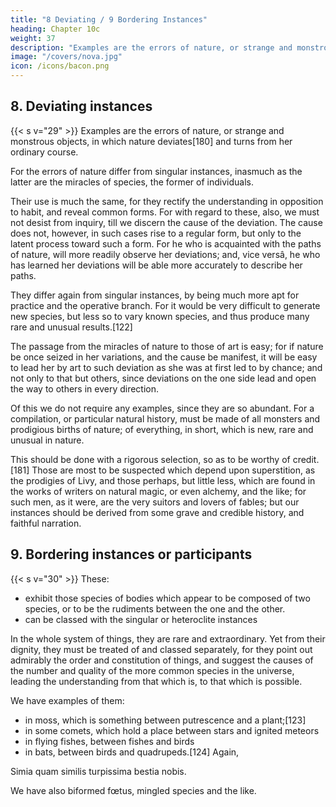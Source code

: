 ```yaml
---
title: "8 Deviating / 9 Bordering Instances"
heading: Chapter 10c
weight: 37
description: "Examples are the errors of nature, or strange and monstrous objects"
image: "/covers/nova.jpg"
icon: /icons/bacon.png
---
```



## 8. Deviating instances

{{< s v="29" >}} Examples are the errors of nature, or strange and monstrous objects, in which nature deviates[180] and turns from her ordinary course. 

For the errors of nature differ from singular instances, inasmuch as the latter are the miracles of species, the former of individuals. 

Their use is much the same, for they rectify the understanding in opposition to habit, and reveal common forms. For with regard to these, also, we must not desist from inquiry, till we discern the cause of the deviation. The cause does not, however, in such cases rise to a regular form, but only to the latent process toward such a form. For he who is acquainted with the paths of nature, will more readily observe her deviations; and, vice versâ, he who has learned her deviations will be able more accurately to describe her paths.

They differ again from singular instances, by being much more apt for practice and the operative branch. For it would be very difficult to generate new species, but less so to vary known species, and thus produce many rare and unusual results.[122]

The passage from the miracles of nature to those of art is easy; for if nature be once seized in her variations, and the cause be manifest, it will be easy to lead her by art to such deviation as she was at first led to by chance; and not only to that but others, since deviations on the one side lead and open the way to others in every direction. 

Of this we do not require any examples, since they are so abundant. For a compilation, or particular natural history, must be made of all monsters and prodigious births of nature; of everything, in short, which is new, rare and unusual in nature.

This should be done with a rigorous selection, so as to be worthy of credit.[181] Those are most to be suspected which depend upon superstition, as the prodigies of Livy, and those perhaps, but little less, which are found in the works of writers on natural magic, or even alchemy, and the like; for such men, as it were, are the very suitors and lovers of fables; but our instances should be derived from some grave and credible history, and faithful narration.


## 9. Bordering instances or participants

{{< s v="30" >}} These:
- exhibit those species of bodies which appear to be composed of two species, or to be the rudiments between the one and the other. 
- can be classed with the singular or heteroclite instances

In the whole system of things, they are rare and extraordinary. Yet from their dignity, they must be treated of and classed separately, for they point out admirably the order and constitution of things, and suggest the causes of the number and quality of the more common species in the universe, leading the understanding from that which is, to that which is possible.

We have examples of them:
- in moss, which is something between putrescence and a plant;[123] 
- in some comets, which hold a place between stars and ignited meteors
- in flying fishes, between fishes and birds
- in bats, between birds and quadrupeds.[124] Again,

Simia quam similis turpissima bestia nobis.

We have also biformed fœtus, mingled species and the like.
